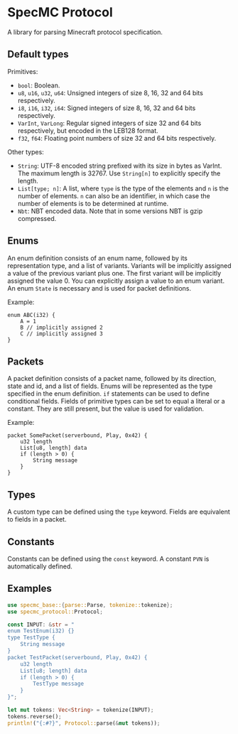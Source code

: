 # SpecMC Protocol

A library for parsing Minecraft protocol specification.

## Default types

Primitives:

-   `bool`: Boolean.
-   `u8`, `u16`, `u32`, `u64`: Unsigned integers of size 8, 16, 32 and 64 bits respectively.
-   `i8`, `i16`, `i32`, `i64`: Signed integers of size 8, 16, 32 and 64 bits respectively.
-   `VarInt`, `VarLong`: Regular signed integers of size 32 and 64 bits respectively, but encoded in the LEB128 format.
-   `f32`, `f64`: Floating point numbers of size 32 and 64 bits respectively.

Other types:

-   `String`: UTF-8 encoded string prefixed with its size in bytes as VarInt. The maximum length is 32767. Use `String[n]` to explicitly specify the length.
-   `List[type; n]`: A list, where `type` is the type of the elements and `n` is the number of elements. `n` can also be an identifier, in which case the number of elements is to be determined at runtime.
-   `Nbt`: NBT encoded data. Note that in some versions NBT is gzip compressed.

## Enums

An enum definition consists of an enum name, followed by its representation type, and a list of variants.
Variants will be implicitly assigned a value of the previous variant plus one.
The first variant will be implicitly assigned the value 0.
You can explicitly assign a value to an enum variant.
An enum `State` is necessary and is used for packet definitions.

Example:

```
enum ABC(i32) {
    A = 1
    B // implicitly assigned 2
    C // implicitly assigned 3
}
```

## Packets

A packet definition consists of a packet name, followed by its direction, state and id, and a list of fields.
Enums will be represented as the type specified in the enum definition.
`if` statements can be used to define conditional fields.
Fields of primitive types can be set to equal a literal or a constant. They are still present, but the value is used for validation.

Example:

```
packet SomePacket(serverbound, Play, 0x42) {
    u32 length
    List[u8, length] data
    if (length > 0) {
        String message
    }
}
```

## Types

A custom type can be defined using the `type` keyword.
Fields are equivalent to fields in a packet.

## Constants

Constants can be defined using the `const` keyword.
A constant `PVN` is automatically defined.

## Examples

```rust
use specmc_base::{parse::Parse, tokenize::tokenize};
use specmc_protocol::Protocol;

const INPUT: &str = "
enum TestEnum(i32) {}
type TestType {
    String message
}
packet TestPacket(serverbound, Play, 0x42) {
    u32 length
    List[u8; length] data
    if (length > 0) {
        TestType message
    }
}";

let mut tokens: Vec<String> = tokenize(INPUT);
tokens.reverse();
println!("{:#?}", Protocol::parse(&mut tokens));
```

